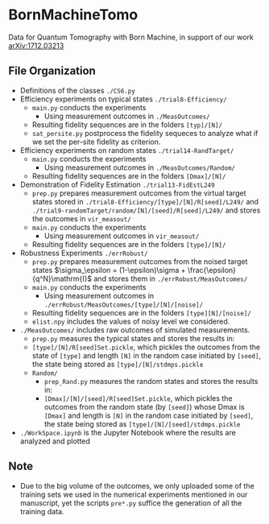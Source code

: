 # BornMachineTomo
Data for Quantum Tomography with Born Machine, in support of our work [arXiv:1712.03213](https://arxiv.org/abs/1712.03213)

## File Organization
- Definitions of the classes `./CS6.py`
- Efficiency experiments on typical states `./trial8-Efficiency/`
  - `main.py` conducts the experiments
  	- Using measurement outcomes in `./MeasOutcomes/`
  - Resulting fidelity sequences are in the folders `[typ]/[N]/`
  - `sat_persite.py` postprocess the fidelity sequeces to analyze what if we set the per-site fidelity as criterion.
- Efficiency experiments on random states `./trial14-RandTarget/
  `
  - `main.py` conducts the experiments
  	- Using measurement outcomes in `./MeasOutcomes/Random/`
  - Resulting fidelity sequences are in the folders `[Dmax]/[N]/`
- Demonstration of Fidelity Estimation `./trial13-FidEstL249`
  - `prep.py` prepares measurement outcomes from the virtual target states stored in `./trial8-Efficiency/[type]/[N]/R[seed]/L249/` and `./trial9-randomTarget/random/[N]/[seed]/R[seed]/L249/` and stores the outcomes in `vir_measout/`
  - `main.py` conducts the experiments
    - Using measurement outcomes in `vir_measout/`
  - Resulting fidelity sequences are in the folders `[type]/[N]/`
- Robustness Experiments `./errRobust/`
  - `prep.py` prepares measurement outcomes from the noised target states $\sigma_\epsilon = (1-\epsilon)\sigma + \frac{\epsilon}{q^N}\mathrm{I}$ and stores them in `./errRobust/MeasOutcomes/`
  - `main.py` conducts the experiments
    - Using measurement outcomes in `./errRobust/MeasOutcomes/[type]/[N]/[noise]/`
  - Resulting fidelity sequences are in the folders `[type][N]/[noise]/`
  - `elist.npy` includes the values of noisy level we considered.
- `./MeasOutcomes/` includes raw outcomes of simulated measurements. 
  - `prep.py` measures the typical states and stores the results in:
  -  `[type]/[N]/R[seed]Set.pickle`, which pickles the outcomes from the state of `[type]` and length  `[N]` in the random case initiated by `[seed]`, the state being stored as  `[type]/[N]/stdmps.pickle`
  - `Random/`
    - `prep_Rand.py` measures the random states and stores the results in:
    -  `[Dmax]/[N]/[seed]/R[seed]Set.pickle`, which pickles the outcomes from the  random state (by `[seed]`) whose Dmax is `[Dmax]` and length is `[N]` in the random case initiated by `[seed]`, the state being stored as  `[type]/[N]/[seed]/stdmps.pickle`
- `./WorkSpace.ipynb` is the Jupyter Notebook where the results are analyzed and plotted

## Note

* Due to the big volume of the outcomes, we only uploaded some of the training sets we used in the numerical experiments mentioned in our manuscript, yet the scripts `pre*.py` suffice the generation of all the training data.